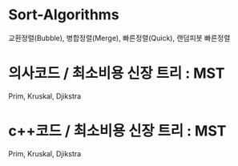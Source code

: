 # Sort-Algorithms
교환정렬(Bubble), 병합정렬(Merge), 빠른정렬(Quick), 랜덤피봇 빠른정렬

# 의사코드 / 최소비용 신장 트리 : MST
Prim, Kruskal, Djikstra

# c++코드 / 최소비용 신장 트리 : MST
Prim, Kruskal, Djikstra
